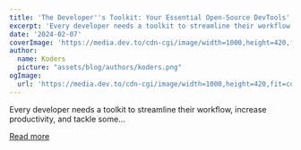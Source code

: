 ```yaml
---
title: 'The Developer''s Toolkit: Your Essential Open-Source DevTools'
excerpt: 'Every developer needs a toolkit to streamline their workflow, increase productivity, and tackle some...'
date: '2024-02-07'
coverImage: 'https://media.dev.to/cdn-cgi/image/width=1000,height=420,fit=cover,gravity=auto,format=auto/https%3A%2F%2Fdev-to-uploads.s3.amazonaws.com%2Fuploads%2Farticles%2Fxkh0gb9yiltwd16bb3rm.gif'
author:
  name: Koders
  picture: "assets/blog/authors/koders.png"
ogImage:
  url: 'https://media.dev.to/cdn-cgi/image/width=1000,height=420,fit=cover,gravity=auto,format=auto/https%3A%2F%2Fdev-to-uploads.s3.amazonaws.com%2Fuploads%2Farticles%2Fxkh0gb9yiltwd16bb3rm.gif'
---
```


Every developer needs a toolkit to streamline their workflow, increase productivity, and tackle some...

[Read more](https://dev.to/winglang/developers-toolkit-your-essential-open-source-devtools-hgc)

